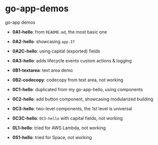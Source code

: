 # go-app-demos
go-app demos


- **0A1-hello**: from `README.md`, the most basic one
- **0A2-hello**: showcasing `app.If`
- **0A2C-hello**: using capital (exported) fields
- **0A3-hello**: adds lifecycle events custom actions & logging

- **0B1-textarea**: text area demo
- **0B2-codecopy**: codecopy from text area, not working

- **0C1-hello**: duplicated from my go-app-hello, using components
- **0C2-hello**: add button component, showcasing modularized building
- **0C3-hello**: two-level components, the 1st level is universal
- **0C3C-hello**: `0C3-hello` with capital fields, not working

- **0L1-hello**: tried for AWS Lambda, not working

- **0S1-hello**: tried for Space, not working

